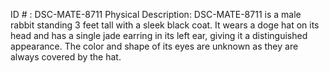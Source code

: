 ID # : DSC-MATE-8711
Physical Description: DSC-MATE-8711 is a male rabbit standing 3 feet tall with a sleek black coat. It wears a doge hat on its head and has a single jade earring in its left ear, giving it a distinguished appearance. The color and shape of its eyes are unknown as they are always covered by the hat.